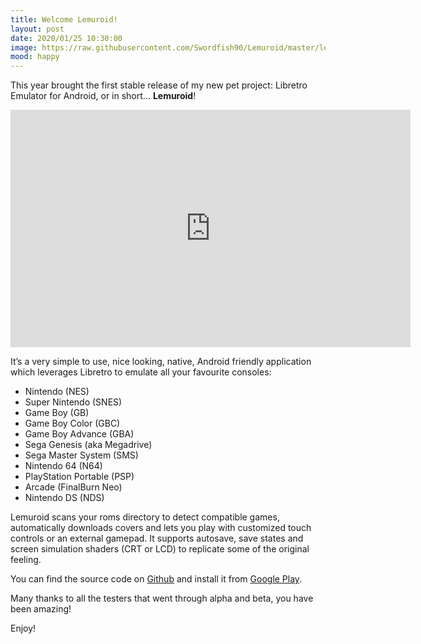 ```yaml
---
title: Welcome Lemuroid!
layout: post
date: 2020/01/25 10:30:00
image: https://raw.githubusercontent.com/Swordfish90/Lemuroid/master/lemuroid-app/icon/lemuroid_web.png
mood: happy
---
```


This year brought the first stable release of my new pet project: Libretro Emulator for Android, or in short... **Lemuroid**!

<iframe width="640" height="380" src="https://www.youtube.com/embed/zMe8WhtKPG0" frameborder="0" allowfullscreen></iframe>

It’s a very simple to use, nice looking, native, Android friendly application which leverages Libretro to emulate all your favourite consoles:

* Nintendo (NES)
* Super Nintendo (SNES)
* Game Boy (GB)
* Game Boy Color (GBC)
* Game Boy Advance (GBA)
* Sega Genesis (aka Megadrive)
* Sega Master System (SMS)
* Nintendo 64 (N64)
* PlayStation Portable (PSP)
* Arcade (FinalBurn Neo)
* Nintendo DS (NDS)

Lemuroid scans your roms directory to detect compatible games, automatically downloads covers and lets you play with customized touch controls or an external gamepad. It supports autosave, save states and screen simulation shaders (CRT or LCD) to replicate some of the original feeling.

You can find the source code on [Github](https://github.com/Swordfish90/Lemuroid) and install it from [Google Play](https://play.google.com/store/apps/details?id=com.swordfish.lemuroid).

Many thanks to all the testers that went through alpha and beta, you have been amazing!

Enjoy!
